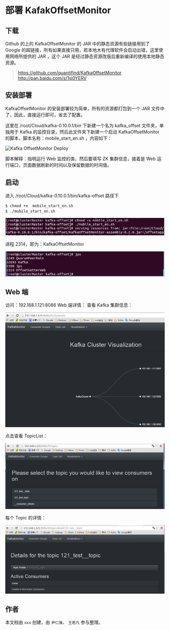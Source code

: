 # 部署 KafakOffsetMonitor

## 下载

Github 的上的 KafkaOffsetMonitor 的 JAR 中的静态资源有些链接用到了 Google 的超链接，所有如果直接只用，若本地木有代理软件会启动出错，这里使用网络所提供的 JAR ，这个 JAR 是经过静态资源改版后重新编译的使用本地静态资源。 

> https://github.com/quantifind/KafkaOffsetMonitor
> http://pan.baidu.com/s/1sj0YERV

## 安装部署

KafkaOffsetMonitor 的安装部署较为简单，所有的资源都打包到一个 JAR 文件中了，因此，直接运行即可，省去了配置。

这里在 /root/Cloud/kafka-0.10.0.1/bin 下新建一个名为 kafka_offset 文件夹，单独用于 Kafka 的监控目录，然后此文件夹下新建一个启动 KafkaOffsetMonitor 的脚本，脚本名称：mobile_start_en.sh ，内容如下：

![Kafka OffsetMonitor Deploy](./img/kafka-offest-monitor-deploy.png)

脚本解释：指明运行 Web 监控的类，然后要填写 ZK 集群信息，接着是 Web 运行端口，页面数据刷新的时间以及保留数据的时间值。

## 启动

进入 /root/Cloud/kafka-0.10.0.1/bin/kafka-offset 路径下

```bash
$ chmod +x  mobile_start_en.sh  
$ ./mobile_start_en.sh
```

![Kafka OffsetMonitor Start](./img/kafka-offset-monitor-start.png)

进程 2314，即为：KafkaOffsetMonitor 

![Kafka OffsetMonitor Check](./img/kafka-offset-monitor-check.png)


## Web 端

访问：192.168.1.121:8086
Web 端详情：
查看 Kafka 集群信息：

![Kafka OffsetMonitor Web Cluster](./img/kafka-offset-monitor-web-cluster.png)

点击查看 TopicList：

![Kafka OffsetMonitor Topic List](./img/kafka-offset-monitor-web-topic-list.png)

每个 Topic 的详情：

![Kafka OffsetMonitor Topic Detail](./img/kafka-offset-monitor-web-topic-detail.png)


## 作者

本文档由 `xxx` 创建，由 `尹仁强`、 `王若凡` 参与整理。
